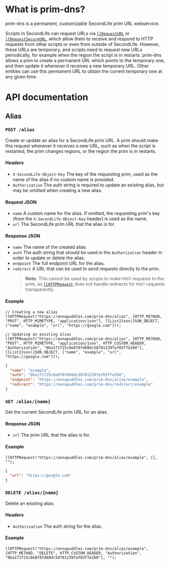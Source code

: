 # What is prim-dns?

prim-dns is a permanent, customizable SecondLife prim URL webservice.

Scripts in SecondLife can request URLs via [`llRequestURL`](https://wiki.secondlife.com/wiki/LlRequestURL) or [`llRequestSecureURL`](https://wiki.secondlife.com/wiki/LlRequestSecureURL), which allow them to receive and respond to HTTP requests from other scripts or even from outside of SecondLife. However, these URLs are temporary, and scripts need to request new URLs periodically, for example when the region the script is in restarts. prim-dns allows a prim to create a permanent URL which points to the temporary one, and then update it whenever it receives a new temporary URL. Other entities can use this permanent URL to obtain the current temporary one at any given time.

# API documentation

## Alias

### `POST /alias`

Create or update an alias for a SecondLife prim URL. A prim should make this request whenever it receives a new URL, such as when the script is restarted, the prim changes regions, or the region the prim is in restarts.

#### Headers
- `X-SecondLife-Object-Key` The key of the requesting prim, used as the name of the alias if no custom name is provided.
- `Authorization` The auth string is required to update an existing alias, but may be omitted when creating a new alias.

#### Request JSON
- `name` A custom name for the alias. If omitted, the requesting prim's key (from the `X-SecondLife-Object-Key` header) is used as the name.
- `url` The SecondLife prim URL that the alias is for.

#### Response JSON
- `name` The name of the created alias.
- `auth` The auth string that should be used in the `Authorization` header in order to update or delete the alias.
- `endpoint` The full endpoint URL for the alias.
- `redirect` A URL that can be used to send requests directly to the prim.
  > **Note:** This cannot be used by scripts to make `POST` requests to the prim, as [`llHTTPRequest`](https://wiki.secondlife.com/wiki/LlHTTPRequest) does not handle redirects for `POST` requests transparently.

#### Example
```lsl
// Creating a new alias
llHTTPRequest("https://annapuddles.com/prim-dns/alias", [HTTP_METHOD, "POST", HTTP_MIMETYPE, "application/json"], llList2Json(JSON_OBJECT, ["name", "example", "url", "https://google.com"]));

// Updating an existing alias
llHTTPRequest("https://annapuddles.com/prim-dns/alias", [HTTP_METHOD, "POST", HTTP_MIMETYPE, "application/json", HTTP_CUSTOM_HEADER, "Authorization", "0ba171f25c8e8f8fd60dc58781239faf03ffe260"], llList2Json(JSON_OBJECT, ["name", "example", "url", "https://google.com"]));
```
```json
{
  "name": "example",
  "auth": "0ba171f25c8e8f8fd60dc58781239faf03ffe260",
  "endpoint": "https://annapuddles.com/prim-dns/alias/example",
  "redirect": "https://annapuddles.com/prim-dns/redirect/example"
}
```

### `GET /alias/{name}`

Get the current SecondLife prim URL for an alias.

#### Response JSON
- `url` The prim URL that the alias is for.

#### Example
```lsl
llHTTPRequest("https://annapuddles.com/prim-dns/alias/example", [], "");
```
```json
{
  "url": "https://google.com"
}
```

### `DELETE /alias/{name}`

Delete an existing alias.

#### Headers
- `Authorization` The auth string for the alias.

#### Example
```lsl
llHTTPRequest("https://annapuddles.com/prim-dns/alias/example", [HTTP_METHOD, "DELETE", HTTP_CUSTOM_HEADER, "Authorization", "0ba171f25c8e8f8fd60dc58781239faf03ffe260"], "");
```
